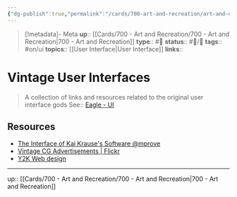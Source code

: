 ```yaml
---
{"dg-publish":true,"permalink":"/cards/700-art-and-recreation/art-and-design/vintage-user-interfaces/","title":"Vintage User Interfaces"}
---
```


> [!metadata]- Meta
> **up**:: [[Cards/700 - Art and Recreation/700 - Art and Recreation\|700 - Art and Recreation]]
> **type**:: #📝 
> **status**:: #📝/🌱 
> **tags**::  #on/ui
> **topics**:: [[User Interface\|User Interface]]
> **links**::

# Vintage User Interfaces

> A collection of links and resources related to the original user interface gods
> See:: [Eagle - UI](eagle://smart-folder/LCO2N7KWXDQFA)

## Resources
- [The Interface of Kai Krause's Software @mprove](https://mprove.de/script/99/kai/index.html)
- [Vintage CG Advertisements | Flickr](https://www.flickr.com/photos/powerpixs/albums/72157688743072161)
- [Y2K Web design](https://twitter.com/webdesignmuseum/status/1641051326703624193?s=61&t=gyRX2W0x81b80X8f34EMoQ)


---
up:: [[Cards/700 - Art and Recreation/700 - Art and Recreation\|700 - Art and Recreation]]


